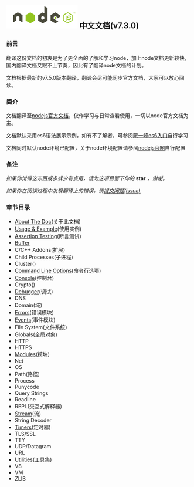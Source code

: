 ## ![nodejs](/images/nodejs.png) 中文文档(v7.3.0)

### 前言

翻译这份文档的初衷是为了更全面的了解和学习node，加上node文档更新较快，国内翻译文档又跟不上节奏，因此有了翻译node文档的计划。

文档根据最新的v7.5.0版本翻译，翻译会尽可能同步官方文档，大家可以放心阅读。

### 简介

文档翻译至[nodejs官方文档](https://nodejs.org/dist/latest-v7.x/docs/api/)，仅作学习与日常查看使用，一切以node官方文档为主。

文档默认采用es6语法展示示例，如有不了解者，可参阅[阮一峰es6入门](http://es6.ruanyifeng.com/)自行学习

文档同时默认node环境已配置，关于node环境配置请参阅[nodejs官网](https://nodejs.org)自行配置

### 备注

*如果你觉得这东西或多或少有点用，请为这项目留下你的* **star** *，谢谢。*

*如果你在阅读过程中发现翻译上的错误，请[提交问题(issue)](https://github.com/Mrminfive/nodejs.doc.cn/issues/new)*

### 章节目录

+ [About The Doc](/aboutTheDoc/)(关于此文档)
+ [Usage & Example](/usage&example/)(使用实例)
+ [Assertion Testing](/assertion/)(断言测试)
+ [Buffer](/buffer/)
+ C/C++ Addons(扩展)
+ Child Processes(子进程)
+ Cluster()
+ [Command Line Options](/cli/)(命令行选项)
+ [Console](/console/)(控制台)
+ Crypto()
+ [Debugger](/debugger/)(调试)
+ DNS
+ Domain(域)
+ [Errors](/errors/)(错误模块)
+ [Events](/events/)(事件模块)
+ File System(文件系统)
+ Globals(全局对象)
+ HTTP
+ HTTPS
+ [Modules](/modules/)(模块)
+ Net
+ OS
+ Path(路径)
+ Process
+ Punycode
+ Query Strings
+ Readline
+ REPL(交互式解释器)
+ [Stream](/stream/)(流)
+ String Decoder
+ [Timers](/timers/)(定时器)
+ TLS/SSL
+ TTY
+ UDP/Datagram
+ URL
+ [Utilities](/utils/)(工具集)
+ V8
+ VM
+ ZLIB
